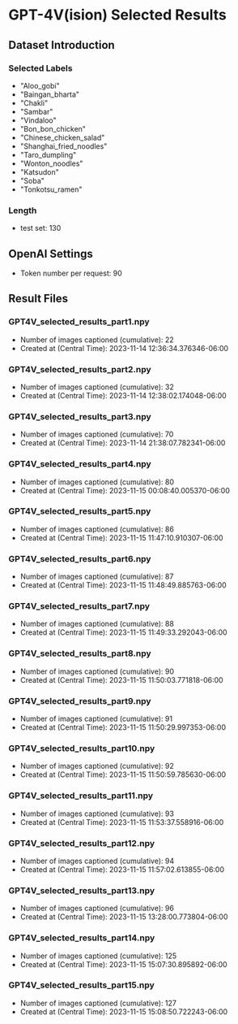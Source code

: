 # GPT-4V(ision) Selected Results
## Dataset Introduction
### Selected Labels
- "Aloo_gobi"
- "Baingan_bharta"
- "Chakli"
- "Sambar"
- "Vindaloo"
- "Bon_bon_chicken"
- "Chinese_chicken_salad"
- "Shanghai_fried_noodles"
- "Taro_dumpling"
- "Wonton_noodles"
- "Katsudon"
- "Soba"
- "Tonkotsu_ramen"
### Length
- test set: 130
## OpenAI Settings
- Token number per request: 90
## Result Files
### GPT4V_selected_results_part1.npy
- Number of images captioned (cumulative): 22
- Created at (Central Time): 2023-11-14 12:36:34.376346-06:00
### GPT4V_selected_results_part2.npy
- Number of images captioned (cumulative): 32
- Created at (Central Time): 2023-11-14 12:38:02.174048-06:00
### GPT4V_selected_results_part3.npy
- Number of images captioned (cumulative): 70
- Created at (Central Time): 2023-11-14 21:38:07.782341-06:00
### GPT4V_selected_results_part4.npy
- Number of images captioned (cumulative): 80
- Created at (Central Time): 2023-11-15 00:08:40.005370-06:00
### GPT4V_selected_results_part5.npy
- Number of images captioned (cumulative): 86
- Created at (Central Time): 2023-11-15 11:47:10.910307-06:00
### GPT4V_selected_results_part6.npy
- Number of images captioned (cumulative): 87
- Created at (Central Time): 2023-11-15 11:48:49.885763-06:00
### GPT4V_selected_results_part7.npy
- Number of images captioned (cumulative): 88
- Created at (Central Time): 2023-11-15 11:49:33.292043-06:00
### GPT4V_selected_results_part8.npy
- Number of images captioned (cumulative): 90
- Created at (Central Time): 2023-11-15 11:50:03.771818-06:00
### GPT4V_selected_results_part9.npy
- Number of images captioned (cumulative): 91
- Created at (Central Time): 2023-11-15 11:50:29.997353-06:00
### GPT4V_selected_results_part10.npy
- Number of images captioned (cumulative): 92
- Created at (Central Time): 2023-11-15 11:50:59.785630-06:00
### GPT4V_selected_results_part11.npy
- Number of images captioned (cumulative): 93
- Created at (Central Time): 2023-11-15 11:53:37.558916-06:00
### GPT4V_selected_results_part12.npy
- Number of images captioned (cumulative): 94
- Created at (Central Time): 2023-11-15 11:57:02.613855-06:00
### GPT4V_selected_results_part13.npy
- Number of images captioned (cumulative): 96
- Created at (Central Time): 2023-11-15 13:28:00.773804-06:00
### GPT4V_selected_results_part14.npy
- Number of images captioned (cumulative): 125
- Created at (Central Time): 2023-11-15 15:07:30.895892-06:00
### GPT4V_selected_results_part15.npy
- Number of images captioned (cumulative): 127
- Created at (Central Time): 2023-11-15 15:08:50.722243-06:00

